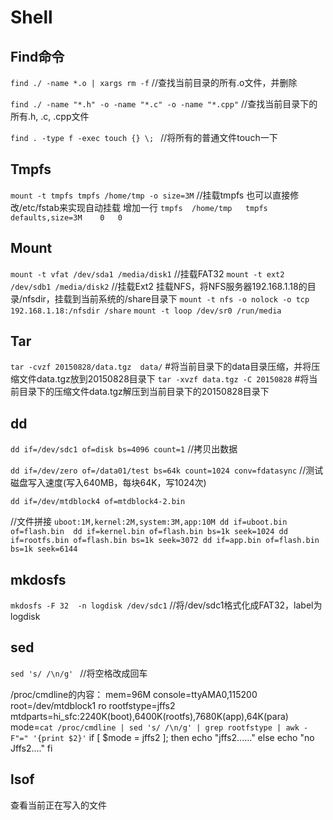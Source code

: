 # Shell

## Find命令

`find ./ -name *.o | xargs rm -f`  //查找当前目录的所有.o文件，并删除

`find ./ -name "*.h" -o -name "*.c" -o -name "*.cpp"` //查找当前目录下的所有.h, .c, .cpp文件

`find . -type f -exec touch {} \; ` //将所有的普通文件touch一下

## Tmpfs
`mount -t tmpfs tmpfs /home/tmp -o size=3M` //挂载tmpfs
也可以直接修改/etc/fstab来实现自动挂载
增加一行
`tmpfs	/home/tmp	tmpfs	defaults,size=3M	0	0`



## Mount
`mount -t vfat /dev/sda1 /media/disk1`   //挂载FAT32
`mount -t ext2 /dev/sdb1 /media/disk2`   //挂载Ext2
挂载NFS，将NFS服务器192.168.1.18的目录/nfsdir，挂载到当前系统的/share目录下
`mount -t nfs -o nolock -o tcp 192.168.1.18:/nfsdir /share` 
`mount -t loop /dev/sr0 /run/media`


## Tar
`tar -cvzf 20150828/data.tgz  data/`  #将当前目录下的data目录压缩，并将压缩文件data.tgz放到20150828目录下
`tar -xvzf data.tgz -C 20150828`    #将当前目录下的压缩文件data.tgz解压到当前目录下的20150828目录下


## dd

`dd if=/dev/sdc1 of=disk bs=4096 count=1`  //拷贝出数据

`dd if=/dev/zero of=/data01/test bs=64k count=1024 conv=fdatasync` //测试磁盘写入速度(写入640MB，每块64K，写1024次)

`dd if=/dev/mtdblock4 of=mtdblock4-2.bin`

//文件拼接
`uboot:1M,kernel:2M,system:3M,app:10M
dd if=uboot.bin of=flash.bin 
dd if=kernel.bin of=flash.bin bs=1k seek=1024
dd if=rootfs.bin of=flash.bin bs=1k seek=3072
dd if=app.bin of=flash.bin bs=1k seek=6144`


## mkdosfs
`mkdosfs -F 32  -n logdisk /dev/sdc1` //将/dev/sdc1格式化成FAT32，label为logdisk

## sed
`sed 's/ /\n/g' ` //将空格改成回车

/proc/cmdline的内容：
mem=96M console=ttyAMA0,115200 root=/dev/mtdblock1 ro rootfstype=jffs2 mtdparts=hi_sfc:2240K(boot),6400K(rootfs),7680K(app),64K(para)
mode=`cat /proc/cmdline | sed 's/ /\n/g' | grep rootfstype | awk -F"=" '{print $2}'`
if [ $mode = jffs2 ]; then
    echo "jffs2......"
else
	echo "no Jffs2...."
fi



## lsof
查看当前正在写入的文件
